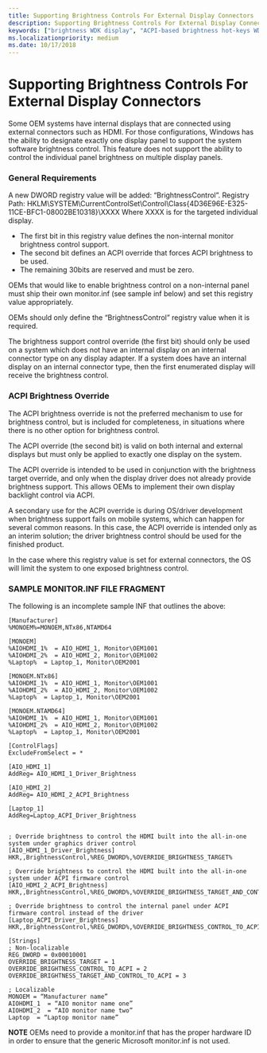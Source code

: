 ```yaml
---
title: Supporting Brightness Controls For External Display Connectors
description: Supporting Brightness Controls For External Display Connectors
keywords: ["brightness WDK display", "ACPI-based brightness hot-keys WDK display", "notifying brightness hot keys WDK display", "BIOS brightness control WDK display", "automatic brightness WDK display"]
ms.localizationpriority: medium
ms.date: 10/17/2018
---
```


# Supporting Brightness Controls For External Display Connectors

Some OEM systems have internal displays that are connected using external connectors such as HDMI. For those configurations, Windows has the ability to designate exactly one display panel to support the system software brightness control.
This feature does not support the ability to control the individual panel brightness on multiple display panels.


### General Requirements

A new DWORD registry value will be added: “BrightnessControl”.
Registry Path: HKLM\SYSTEM\CurrentControlSet\Control\Class\{4D36E96E-E325-11CE-BFC1-08002BE10318}\XXXX
Where XXXX is for the targeted individual display.  


*	The first bit in this registry value defines the non-internal monitor brightness control support.
*	The second bit defines an ACPI override that forces ACPI brightness to be used.
*	The remaining 30bits are reserved and must be zero.  

OEMs that would like to enable brightness control on a non-internal panel must ship their own monitor.inf (see sample inf below) and set this registry value appropriately. 

OEMs should only define the “BrightnessControl” registry value when it is required. 

The brightness support control override (the first bit) should only be used on a system which does not have an internal display on an internal connector type on any display adapter. If a system does have an internal display on an internal connector type, then the first enumerated display will receive the brightness control.


### ACPI Brightness Override

The ACPI brightness override is not the preferred mechanism to use for brightness control, but is included for completeness, in situations where there is no other option for brightness control.

The ACPI override (the second bit) is valid on both internal and external displays but must only be applied to exactly one display on the system.

The ACPI override is intended to be used in conjunction with the brightness target override, and only when the display driver does not already provide brightness support.  This allows OEMs to implement their own display backlight control via ACPI. 

A secondary use for the ACPI override is during OS/driver development when brightness support fails on mobile systems, which can happen for several common reasons. In this case, the ACPI override is intended only as an interim solution; the driver brightness control should be used for the finished product.

In the case where this registry value is set for external connectors, the OS will limit the system to one exposed brightness control.


### SAMPLE MONITOR.INF FILE FRAGMENT
The following is an incomplete sample INF that outlines the above:

~~~
[Manufacturer]
%MONOEM%=MONOEM,NTx86,NTAMD64 
 
[MONOEM]  
%AIOHDMI_1%  = AIO_HDMI_1, Monitor\OEM1001
%AIOHDMI_2%  = AIO_HDMI_2, Monitor\OEM1002
%Laptop%  = Laptop_1, Monitor\OEM2001
 
[MONOEM.NTx86]
%AIOHDMI_1%  = AIO_HDMI_1, Monitor\OEM1001
%AIOHDMI_2%  = AIO_HDMI_2, Monitor\OEM1002
%Laptop%  = Laptop_1, Monitor\OEM2001
 
[MONOEM.NTAMD64]  
%AIOHDMI_1%  = AIO_HDMI_1, Monitor\OEM1001
%AIOHDMI_2%  = AIO_HDMI_2, Monitor\OEM1002
%Laptop%  = Laptop_1, Monitor\OEM2001
 
[ControlFlags]
ExcludeFromSelect = *
 
[AIO_HDMI_1]
AddReg= AIO_HDMI_1_Driver_Brightness
 
[AIO_HDMI_2]
AddReg= AIO_HDMI_2_ACPI_Brightness
 
[Laptop_1]
AddReg=Laptop_ACPI_Driver_Brightness
                                                                                     
 
; Override brightness to control the HDMI built into the all-in-one system under graphics driver control
[AIO_HDMI_1_Driver_Brightness]
HKR,,BrightnessControl,%REG_DWORD%,%OVERRIDE_BRIGHTNESS_TARGET%
 
; Override brightness to control the HDMI built into the all-in-one system under ACPI firmware control
[AIO_HDMI_2_ACPI_Brightness]
HKR,,BrightnessControl,%REG_DWORD%,%OVERRIDE_BRIGHTNESS_TARGET_AND_CONTROL_TO_ACPI%
 
; Override brightness to control the internal panel under ACPI firmware control instead of the driver
[Laptop_ACPI_Driver_Brightness]
HKR,,BrightnessControl,%REG_DWORD%,%OVERRIDE_BRIGHTNESS_CONTROL_TO_ACPI%
 
[Strings]
; Non-localizable
REG_DWORD = 0x00010001
OVERRIDE_BRIGHTNESS_TARGET = 1
OVERRIDE_BRIGHTNESS_CONTROL_TO_ACPI = 2
OVERRIDE_BRIGHTNESS_TARGET_AND_CONTROL_TO_ACPI = 3
 
; Localizable
MONOEM = “Manufacturer name” 
AIOHDMI_1  = “AIO monitor name one”
AIOHDMI_2  = “AIO monitor name two”
Laptop  = “Laptop monitor name”

~~~

**NOTE** OEMs need to provide a monitor.inf that has the proper hardware ID in order to ensure that the generic Microsoft monitor.inf is not used. 
